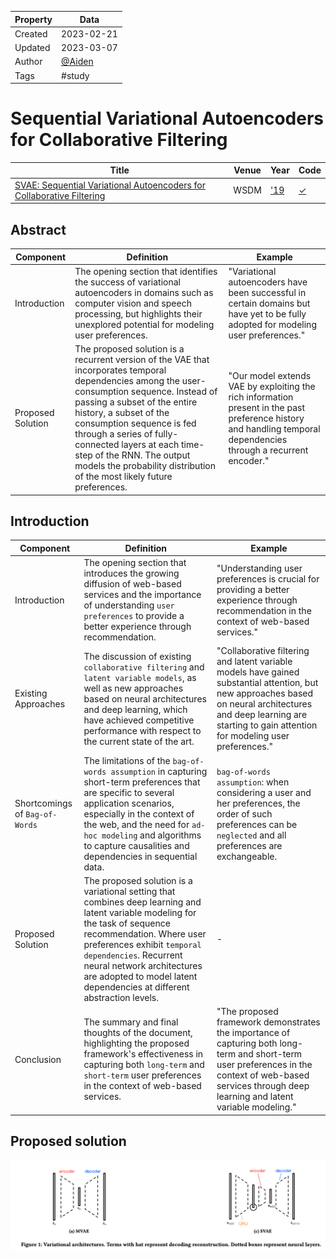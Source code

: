 | Property  | Data |
|-|-|
| Created | 2023-02-21 |
| Updated | 2023-03-07 |
| Author | [@Aiden](https://github.com/Aidenzich) |
| Tags | #study |

# Sequential Variational Autoencoders for Collaborative Filtering

| Title | Venue | Year | Code |
|-|-|-|-|
| [SVAE: Sequential Variational Autoencoders for Collaborative Filtering](https://dl.acm.org/doi/abs/10.1145/3289600.3291007) | WSDM | ['19](https://www.wsdm-conference.org/2019/accepted-papers.php) | [✓](https://github.com/noveens/svae_cf) |

## Abstract
| Component  | Definition | Example |
|-|-|-|
| Introduction | The opening section that identifies the success of variational autoencoders in domains such as computer vision and speech processing, but highlights their unexplored potential for modeling user preferences. | "Variational autoencoders have been successful in certain domains but have yet to be fully adopted for modeling user preferences." |
Proposed Solution | The proposed solution is a recurrent version of the VAE that incorporates temporal dependencies among the user-consumption sequence. Instead of passing a subset of the entire history, a subset of the consumption sequence is fed through a series of fully-connected layers at each time-step of the RNN. The output models the probability distribution of the most likely future preferences. | "Our model extends VAE by exploiting the rich information present in the past preference history and handling temporal dependencies through a recurrent encoder." |

## Introduction
| Component | Definition | Example |
|-|-|-|
| Introduction | The opening section that introduces the growing diffusion of web-based services and the importance of understanding `user preferences` to provide a better experience through recommendation. | "Understanding user preferences is crucial for providing a better experience through recommendation in the context of web-based services." |
| Existing Approaches | The discussion of existing `collaborative filtering` and `latent variable models`, as well as new approaches based on neural architectures and deep learning, which have achieved competitive performance with respect to the current state of the art. | "Collaborative filtering and latent variable models have gained substantial attention, but new approaches based on neural architectures and deep learning are starting to gain attention for modeling user preferences." |
| Shortcomings of `Bag-of-Words` | The limitations of the `bag-of-words assumption` in capturing short-term preferences that are specific to several application scenarios, especially in the context of the web, and the need for `ad-hoc modeling` and algorithms to capture causalities and dependencies in sequential data. | `bag-of-words assumption`: when considering a user and her preferences, the order of such preferences can be `neglected` and all preferences are exchangeable. |
| Proposed Solution | The proposed solution is a variational setting that combines deep learning and latent variable modeling for the task of sequence recommendation. Where user preferences exhibit `temporal dependencies`. Recurrent neural network architectures are adopted to model latent dependencies at different abstraction levels. | - |
| Conclusion | The summary and final thoughts of the document, highlighting the proposed framework's effectiveness in capturing both `long-term` and `short-term` user preferences in the context of web-based services. | "The proposed framework demonstrates the importance of capturing both long-term and short-term user preferences in the context of web-based services through deep learning and latent variable modeling." |

## Proposed solution
![arch](./assets/arch.png)